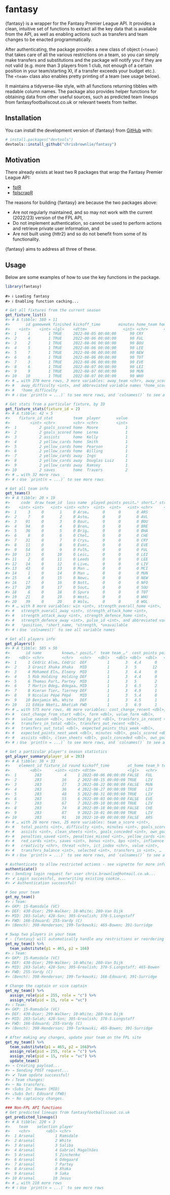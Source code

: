 
<!-- README.md is generated from README.Rmd. Please edit that file -->

# fantasy

<!-- badges: start -->
<!-- badges: end -->

{fantasy} is a wrapper for the Fantasy Premier League API. It provides a
clean, intuitive set of functions to extract all the key data that is
available from the API, as well as enabling actions such as transfers
and team changes to be enacted programmatically.

After authenticating, the package provides a new class of object
(`<team>`) that takes care of all the various restrictions on a team, so
you can simply make transfers and substitutions and the package will
notify you if they are not valid (e.g. more than 3 players from 1 club,
not enough of a certain position in your team/starting XI, if a transfer
exceeds your budget etc.). The `<team>` class also enables pretty
printing of a team (see usage below).

It maintains a tidyverse-like style, with all functions returning
tibbles with readable column names. The package also provides helper
functions for obtaining data from other useful sources, such as
predicted team lineups from fantasyfootballscout.co.uk or relevant
tweets from twitter.

## Installation

You can install the development version of {fantasy} from
[GitHub](https://github.com/chrisbrownlie/fantasy) with:

``` r
# install.packages("devtools")
devtools::install_github("chrisbrownlie/fantasy")
```

## Motivation

There already exists at least two R packages that wrap the Fantasy
Premier League API:

-   [fplR](https://ewenme.github.io/fplr/)
-   [fplscrapR](https://wiscostret.github.io/fplscrapR/)

The reasons for building {fantasy} are because the two packages above:

-   Are not regularly maintained, and so may not work with the current
    (2022/23) version of the FPL API,
-   Do not implement authentication, so cannot be used to perform
    actions and retrieve private user information, and
-   Are not built using {httr2} and so do not benefit from some of its
    functionality.

{fantasy} aims to address all three of these.

## Usage

Below are some examples of how to use the key functions in the package.

``` r
library(fantasy)
```

    #> ℹ Loading fantasy
    #> ℹ Enabling function caching...

``` r
# Get all fixtures from the current season
get_fixture_list()
#> # A tibble: 380 × 11
#>       id gameweek finished kickoff_time        minutes home_team home_…¹ home_…²
#>    <int>    <int> <lgl>    <dttm>                <int> <chr>       <int>   <int>
#>  1     1        1 TRUE     2022-08-05 00:00:00      90 CRY             0       3
#>  2     4        1 TRUE     2022-08-06 00:00:00      90 FUL             2       5
#>  3     2        1 TRUE     2022-08-06 00:00:00      90 BOU             2       2
#>  4     5        1 TRUE     2022-08-06 00:00:00      90 LEE             2       2
#>  5     7        1 TRUE     2022-08-06 00:00:00      90 NEW             2       2
#>  6     8        1 TRUE     2022-08-06 00:00:00      90 TOT             4       2
#>  7     3        1 TRUE     2022-08-06 00:00:00      90 EVE             0       4
#>  8     6        1 TRUE     2022-08-07 00:00:00      90 LEI             2       2
#>  9     9        1 TRUE     2022-08-07 00:00:00      90 MUN             1       2
#> 10    10        1 TRUE     2022-08-07 00:00:00      90 WHU             0       5
#> # … with 370 more rows, 3 more variables: away_team <chr>, away_score <int>,
#> #   away_difficulty <int>, and abbreviated variable names ¹​home_score,
#> #   ²​home_difficulty
#> # ℹ Use `print(n = ...)` to see more rows, and `colnames()` to see all variable names

# Get stats from a particular fixture, by ID
get_fixture_stats(fixture_id = 2)
#> # A tibble: 42 × 5
#>    fixture_id stat         team  player       value
#>         <int> <chr>        <chr> <chr>        <int>
#>  1          2 goals_scored home  Moore            1
#>  2          2 goals_scored home  Lerma            1
#>  3          2 assists      home  Kelly            1
#>  4          2 yellow_cards home  Smith            1
#>  5          2 yellow_cards home  Pearson          1
#>  6          2 yellow_cards home  Billing          1
#>  7          2 yellow_cards away  Ings             1
#>  8          2 yellow_cards away  Douglas Luiz     1
#>  9          2 yellow_cards away  Ramsey           1
#> 10          2 saves        home  Travers          2
#> # … with 32 more rows
#> # ℹ Use `print(n = ...)` to see more rows

# Get all team info
get_teams()
#> # A tibble: 20 × 19
#>     code  draw team_id  loss name  played points posit…¹ short…² stren…³ unava…⁴
#>    <int> <int>   <int> <int> <chr>  <int>  <int>   <int> <chr>     <int> <lgl>  
#>  1     3     0       1     0 Arse…      0      0       0 ARS           4 FALSE  
#>  2     7     0       2     0 Asto…      0      0       0 AVL           3 FALSE  
#>  3    91     0       3     0 Bour…      0      0       0 BOU           2 FALSE  
#>  4    94     0       4     0 Bren…      0      0       0 BRE           3 FALSE  
#>  5    36     0       5     0 Brig…      0      0       0 BHA           3 FALSE  
#>  6     8     0       6     0 Chel…      0      0       0 CHE           4 FALSE  
#>  7    31     0       7     0 Crys…      0      0       0 CRY           3 FALSE  
#>  8    11     0       8     0 Ever…      0      0       0 EVE           3 FALSE  
#>  9    54     0       9     0 Fulh…      0      0       0 FUL           2 FALSE  
#> 10    13     0      10     0 Leic…      0      0       0 LEI           3 FALSE  
#> 11     2     0      11     0 Leeds      0      0       0 LEE           2 FALSE  
#> 12    14     0      12     0 Live…      0      0       0 LIV           5 FALSE  
#> 13    43     0      13     0 Man …      0      0       0 MCI           5 FALSE  
#> 14     1     0      14     0 Man …      0      0       0 MUN           4 FALSE  
#> 15     4     0      15     0 Newc…      0      0       0 NEW           3 FALSE  
#> 16    17     0      16     0 Nott…      0      0       0 NFO           2 FALSE  
#> 17    20     0      17     0 Sout…      0      0       0 SOU           3 FALSE  
#> 18     6     0      18     0 Spurs      0      0       0 TOT           4 FALSE  
#> 19    21     0      19     0 West…      0      0       0 WHU           3 FALSE  
#> 20    39     0      20     0 Wolv…      0      0       0 WOL           3 FALSE  
#> # … with 8 more variables: win <int>, strength_overall_home <int>,
#> #   strength_overall_away <int>, strength_attack_home <int>,
#> #   strength_attack_away <int>, strength_defence_home <int>,
#> #   strength_defence_away <int>, pulse_id <int>, and abbreviated variable names
#> #   ¹​position, ²​short_name, ³​strength, ⁴​unavailable
#> # ℹ Use `colnames()` to see all variable names

# Get all players info
get_players()
#> # A tibble: 585 × 56
#>       id name         known…¹ posit…²  team team_…³  cost points point…⁴ point…⁵
#>    <dbl> <chr>        <chr>   <chr>   <dbl>   <dbl> <dbl>  <dbl>   <dbl>   <dbl>
#>  1     1 Cédric Alve… Cédric  DEF         1       3   4.4      0       0     0  
#>  2     3 Granit Xhaka Xhaka   MID         1       3   5       12      14     7  
#>  3     4 Mohamed Eln… Elneny  MID         1       3   4.4      0       0     0  
#>  4     5 Rob Holding  Holding DEF         1       3   4.4      0       0     0  
#>  5     6 Thomas Part… Partey  MID         1       3   5        2       5     2.5
#>  6     7 Martin Ødeg… Ødegaa… MID         1       3   6.5      2       5     2.5
#>  7     8 Kieran Tier… Tierney DEF         1       3   4.9      1       2     1  
#>  8     9 Nicolas Pépé Pépé    MID         1       3   5.4      0       0     0  
#>  9    10 Benjamin Wh… White   DEF         1       3   4.5      1       6     3  
#> 10    11 Eddie Nketi… Nketiah FWD         1       3   6.9      1       2     1  
#> # … with 575 more rows, 46 more variables: cost_change_recent <dbl>,
#> #   cost_change_from_start <dbl>, form <dbl>, value_form <dbl>,
#> #   value_season <dbl>, selected_by_pct <dbl>, transfers_in_recent <dbl>,
#> #   transfers_in_total <dbl>, transfers_out_recent <dbl>,
#> #   transfers_out_total <dbl>, expected_points_this_week <dbl>,
#> #   expected_points_next_week <dbl>, minutes <dbl>, goals_scored <dbl>,
#> #   assists <dbl>, clean_sheets <dbl>, goals_conceded <dbl>, own_goals <dbl>, …
#> # ℹ Use `print(n = ...)` to see more rows, and `colnames()` to see all variable names

# Get a particular player's season statistics
get_player_summary(player_id = 283)
#> # A tibble: 38 × 33
#>    element_id fixture_id round kickoff_time        at_home team_h team_…¹ team_a
#>         <dbl>      <int> <int> <dttm>              <lgl>   <chr>    <int> <chr> 
#>  1        283          4     1 2022-08-06 00:00:00 FALSE   FUL          2 LIV   
#>  2        283         16     2 2022-08-15 00:00:00 TRUE    LIV          1 CRY   
#>  3        283         27     3 2022-08-22 00:00:00 FALSE   MUN         NA LIV   
#>  4        283         36     4 2022-08-27 00:00:00 TRUE    LIV         NA BOU   
#>  5        283         48     5 2022-08-31 00:00:00 TRUE    LIV         NA NEW   
#>  6        283         55     6 2022-09-03 00:00:00 FALSE   EVE         NA LIV   
#>  7        283         67     7 2022-09-10 00:00:00 TRUE    LIV         NA WOL   
#>  8        283         74     8 2022-09-18 00:00:00 FALSE   CHE         NA LIV   
#>  9        283         87     9 2022-10-01 00:00:00 TRUE    LIV         NA BHA   
#> 10        283         91    10 2022-10-09 00:00:00 FALSE   ARS         NA LIV   
#> # … with 28 more rows, 25 more variables: team_a_score <int>,
#> #   total_points <int>, difficulty <int>, minutes <int>, goals_scored <int>,
#> #   assists <int>, clean_sheets <int>, goals_conceded <int>, own_goals <int>,
#> #   penalties_saved <int>, penalties_missed <int>, yellow_cards <int>,
#> #   red_cards <int>, saves <int>, bonus <int>, bps <int>, influence <chr>,
#> #   creativity <chr>, threat <chr>, ict_index <chr>, value <int>,
#> #   transfers_balance <int>, selected <int>, transfers_in <int>, …
#> # ℹ Use `print(n = ...)` to see more rows, and `colnames()` to see all variable names

# Authenticate to allow restricted actions - see vignette for more information
authenticate()
#> ℹ Sending login request for user chris.brownlie@hotmail.co.uk...
#> ✔ Login successful, overwriting existing cookie...
#> ✔ Authentication successful!

# See your team
get_my_team()
#> ℹ Team:
#> GKP: 15-Ramsdale (VC)
#> DEF: 430-Dier; 299-Walker; 10-White; 280-Van Dijk
#> MID: 283-Salah; 428-Son; 305-Grealish; 370-S.Longstaff
#> FWD: 166-Edouard; 255-Vardy (C)
#> (Bench): 398-Henderson; 199-Tarkowski; 465-Bowen; 391-Surridge

# Swap two players in your team
# - {fantasy} will automatically handle any restrictions or reordering of your team
get_my_team() %>%
  team_substitute(p1 = 465, p2 = 166)
#> ℹ Team:
#> GKP: 15-Ramsdale (VC)
#> DEF: 430-Dier; 299-Walker; 10-White; 280-Van Dijk
#> MID: 283-Salah; 428-Son; 305-Grealish; 370-S.Longstaff; 465-Bowen
#> FWD: 255-Vardy (C)
#> (Bench): 398-Henderson; 199-Tarkowski; 166-Edouard; 391-Surridge

# Change the captain or vice captain
get_my_team() %>%
  assign_role(pid = 255, role = "c") %>%
  assign_role(pid = 15, role = "vc")
#> ℹ Team:
#> GKP: 15-Ramsdale (VC)
#> DEF: 430-Dier; 299-Walker; 10-White; 280-Van Dijk
#> MID: 283-Salah; 428-Son; 305-Grealish; 370-S.Longstaff
#> FWD: 166-Edouard; 255-Vardy (C)
#> (Bench): 398-Henderson; 199-Tarkowski; 465-Bowen; 391-Surridge

# After making any changes, update your team on the FPL site
get_my_team() %>%
  team_substitute(p1 = 465, p2 = 166)%>%
  assign_role(pid = 255, role = "c") %>%
  assign_role(pid = 15, role = "vc") %>%
  update_team()
#> → Creating payload...
#> → Sending POST request...
#> ✔ Team update successful!
#> ℹ Team changes:
#> ─ No transfers.
#> ↑Subs In: Bowen (MID)
#> ↓Subs Out: Edouard (FWD)
#> ─ No captaincy changes.

### Non-FPL API functions
# Get predicted lineups from fantasyfootballscout.co.uk
get_predicted_lineups()
#> # A tibble: 220 × 3
#>    team    selection player           
#>    <chr>       <dbl> <chr>            
#>  1 Arsenal         1 Ramsdale         
#>  2 Arsenal         2 White            
#>  3 Arsenal         3 Saliba           
#>  4 Arsenal         4 Gabriel Magalhães
#>  5 Arsenal         5 Zinchenko        
#>  6 Arsenal         6 Odegaard         
#>  7 Arsenal         7 Partey           
#>  8 Arsenal         8 Xhaka            
#>  9 Arsenal         9 Saka             
#> 10 Arsenal        10 Jesus            
#> # … with 210 more rows
#> # ℹ Use `print(n = ...)` to see more rows
```
